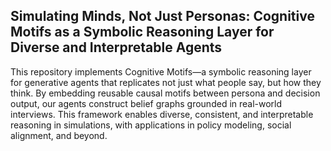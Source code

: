 ## Simulating Minds, Not Just Personas: Cognitive Motifs as a Symbolic Reasoning Layer for Diverse and Interpretable Agents

This repository implements Cognitive Motifs—a symbolic reasoning layer for generative agents that replicates not just what people say, but how they think. By embedding reusable causal motifs between persona and decision output, our agents construct belief graphs grounded in real-world interviews. This framework enables diverse, consistent, and interpretable reasoning in simulations, with applications in policy modeling, social alignment, and beyond.
